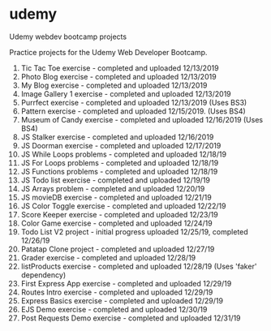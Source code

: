 # udemy
Udemy webdev bootcamp projects

Practice projects for the Udemy Web Developer Bootcamp.

1) Tic Tac Toe exercise - completed and uploaded 12/13/2019
2) Photo Blog exercise - completed and uploaded 12/13/2019
3) My Blog exercise - completed and uploaded 12/13/2019
4) Image Gallery 1 exercise - completed and uploaded 12/13/2019
5) Purrfect exercise - completed and uploaded 12/13/2019 (Uses BS3)
6) Pattern exercise - completed and uploaded 12/15/2019. (Uses BS4)
7) Museum of Candy exercise - completed and uploaded 12/16/2019 (Uses BS4)
8) JS Stalker exercise - completed and uploaded 12/16/2019
9) JS Doorman exercise - completed and uploaded 12/17/2019
10) JS While Loops problems - completed and uploaded 12/18/19
11) JS For Loops problems -  completed and uploaded 12/18/19
12) JS Functions problems - completed and uploaded 12/18/19
13) JS Todo list exercise - completed and uploaded 12/19/19
14) JS Arrays problem - completed and uploaded 12/20/19
15) JS movieDB exercise - completed and uploaded 12/21/19
16) JS Color Toggle exercise - completed and uploaded 12/22/19
17) Score Keeper exercise - completed and uploaded 12/23/19
18) Color Game exercise - completed and uploaded 12/24/19
19) Todo List V2 project - initial progress uploaded 12/25/19, completed 12/26/19
20) Patatap Clone project - completed and uploaded 12/27/19
21) Grader exercise - completed and uploaded 12/28/19
22) listProducts exercise - completed and uploaded 12/28/19 (Uses 'faker' dependency)
23) First Express App exercise - completed and uploaded 12/29/19
24) Routes Intro exercise - completed and uploaded 12/29/19
25) Express Basics exercise - completed and uploaded 12/29/19
26) EJS Demo exercise - completed and uploaded 12/30/19
27) Post Requests Demo exercise - completed and uploaded 12/31/19